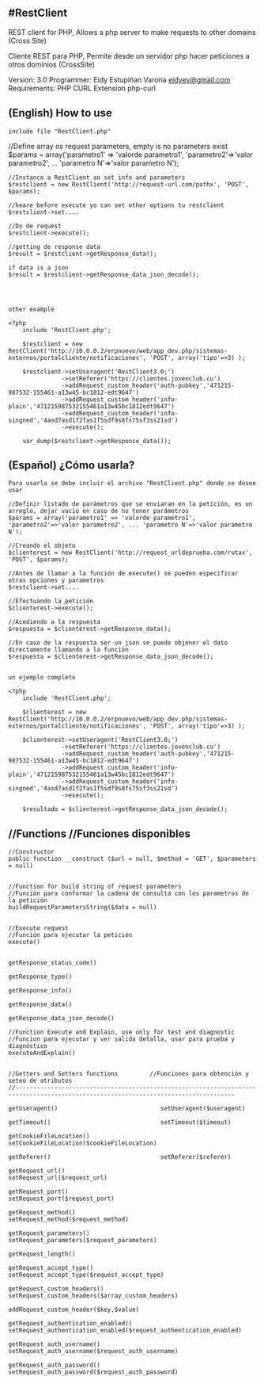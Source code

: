 #RestClient 
------------------------------------------------------------------------------------------------------
REST client for PHP, Allows a php server to make requests to other domains (Cross Site)   

Cliente REST para PHP, Permite desde un servidor php hacer peticiones a otros dominios (CrossSite)

Version: 3.0
Programmer: Eidy Estupiñan Varona <eidyev@gmail.com>
Requirements: PHP CURL Extension  php-curl

(English) How to use
---------------------------------------------------------------------------------------------------------------------------------------------------------
	include file "RestClient.php"
	
   //Define array os request parameters, empty is no parameters exist
	$params = array('parametro1' => 'valorde parametro1', 'parametro2'=>'valor parametro2', ... 'parametro N'=>'valor parametro N');
	   
	//Instance a RestClient an set info and parameters 
	$restclient = new RestClient('http://request-url.com/pathx', 'POST', $params);
	
	//heare before execute yo can set other options tu restclient	
	$restclient->set....   
	   
	//Do de request
    $restclient->execute(); 
	   
	//getting de response data
	$result = $restclient->getResponse_data();	
      
	if data is a json
	$result = $restclient->getResponse_data_json_decode();




	other example
	
	<?php 
		include 'RestClient.php';

		$restclient = new RestClient('http://10.0.0.2/erpnuevo/web/app_dev.php/sistemas-externos/portalcliente/notificaciones', 'POST', array('tipo'=>3) );

		$restclient->setUseragent('RestClient3.0;')	
				   ->setReferer('https://clientes.jovenclub.cu')
				   ->addRequest_custom_header('auth-pubkey','471215-987532-155461-a13w45-bc1812-edt9647')
				   ->addRequest_custom_header('info-plain','471215987532155461a13w45bc1812edt9647')
				   ->addRequest_custom_header('info-singned','4asd7asd1f2fas1f5sdf9s8fs75sf3ss21sd')
				   ->execute();
				   
		var_dump($restclient->getResponse_data());	




 (Español) ¿Cómo usarla?
---------------------------------------------------------------------------------------------------------------------------------------------------------
	
	Para usarla se debe incluir el archivo "RestClient.php" donde se desee usar
		
	//Definir listado de parámetros que se enviaran en la petición, es un arreglo, dejar vacio en caso de no tener parámetros
	$params = array('parametro1' => 'valorde parametro1', 'parametro2'=>'valor parametro2', ... 'parametro N'=>'valor parametro N');
	   
	//Creando el objeto 
	$clienterest = new RestClient('http://request_urldeprueba.com/rutax', 'POST', $params);
	   
	//Antes de llamar a la función de execute() se pueden especificar otras opciones y parametros   
	$restclient->set.... 
	   
	//Efectuando la petición
    $clienterest->execute(); 
	   
	//Acediendo a la respuesta
	$respuesta = $clienterest->getResponse_data();	
      
	//En caso de la respuesta ser un json se puede objener el dato directamente llamando a la función
    $respuesta = $clienterest->getResponse_data_json_decode();
	
	
	un ejemplo completo
	
	<?php 
		include 'RestClient.php';

		$clienterest = new RestClient('http://10.0.0.2/erpnuevo/web/app_dev.php/sistemas-externos/portalcliente/notificaciones', 'POST', array('tipo'=>3) );

		$clienterest->setUseragent('RestClient3.0;')	
				   ->setReferer('https://clientes.jovenclub.cu')
				   ->addRequest_custom_header('auth-pubkey','471215-987532-155461-a13w45-bc1812-edt9647')
				   ->addRequest_custom_header('info-plain','471215987532155461a13w45bc1812edt9647')
				   ->addRequest_custom_header('info-singned','4asd7asd1f2fas1f5sdf9s8fs75sf3ss21sd')
				   ->execute();
				   
		$resultado = $clienterest->getResponse_data_json_decode();	
	
	
	
	
//Functions 	             //Funciones disponibles
--------------------------------------------------------------------------------------------------------------------------------------------------------
        
    //Constructor
    public function __construct ($url = null, $method = 'GET', $parameters = null)

    
    //Function for build string of request parameters         
	//Función para conformar la cadena de consulta con los parametros de la petición
    buildRequestParametersString($data = null)
    
    
    //Execute request            
	//Función para ejecutar la petición   
    execute()
    	
	
	getResponse_status_code()    

    getResponse_type() 

    getResponse_info() 

    getResponse_data() 
	
	getResponse_data_json_decode() 
		
	//Function Execute and Explain, use only for test and diagnostic            
	//Funcion para ejecutar y ver salida detalla, usar para prueba y diagnóstico
    executeAndExplain() 
		
    
	//Getters and Setters functions         //Funciones para obtención y seteo de atributos
	//------------------------------------------------------------------------------------------------------------------------------------
	
    getUseragent()                             setUseragent($useragent) 
							                   
    getTimeout()                               setTimeout($timeout) 
							                   
    getCookieFileLocation()                    setCookieFileLocation($cookieFileLocation) 
							                   
    getReferer() 			                   setReferer($referer) 
							                   
    getRequest_url() 	                       setRequest_url($request_url) 
							                   
    getRequest_port()                          setRequest_port($request_port) 
							                   
    getRequest_method()                        setRequest_method($request_method) 
							                   
    getRequest_parameters()                    setRequest_parameters($request_parameters) 

    getRequest_length()      

    getRequest_accept_type()                   setRequest_accept_type($request_accept_type) 

    getRequest_custom_headers()                setRequest_custom_headers($array_custom_headers) 

    addRequest_custom_header($key,$value) 
    
    getRequest_authentication_enabled()        setRequest_authentication_enabled($request_authentication_enabled) 

    getRequest_auth_username()                 setRequest_auth_username($request_auth_username) 

    getRequest_auth_password()                 setRequest_auth_password($request_auth_password) 


